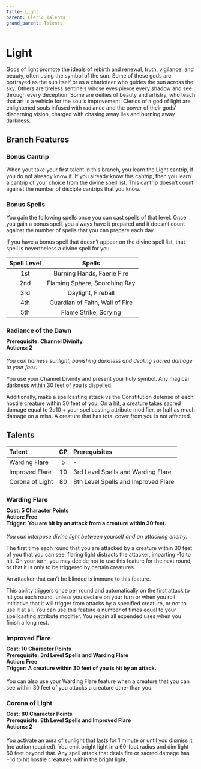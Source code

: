 ```yaml
---
Title: Light
parent: Cleric Talents
grand_parent: Talents
---
```

 
# Light
Gods of light promote the ideals of rebirth and renewal, truth, vigilance, and beauty, often using the symbol of the sun. Some of these gods are portrayed as the sun itself or as a charioteer who guides the sun across the sky. Others are tireless sentinels whose eyes pierce every shadow and see through every deception. Some are deities of beauty and artistry, who teach that art is a vehicle for the soul’s improvement. Clerics of a god of light are enlightened souls infused with radiance and the power of their gods’ discerning vision, charged with chasing away lies and burning away darkness.

## Branch Features
 
### Bonus Cantrip
When yout take your first talent in this branch, you learn the Light cantrip, if you do not already know it. If you already know this cantrip, then you learn a cantrip of your choice from the divine spell list. This cantrip doesn’t count against the number of disciple cantrips that you know.

### Bonus Spells
You gain the following spells once you can cast spells of that level. Once you gain a bonus spell, you always have it prepared and it doesn’t count against the number of spells that you can prepare each day.
 
If you have a bonus spell that doesn’t appear on the divine spell list, that spell is nevertheless a divine spell for you.
 
| Spell Level | Spells |
|:-----------:|:------:|
| 1st | Burning Hands, Faerie Fire |
| 2nd | Flaming Sphere, Scorching Ray | 
| 3rd | Daylight, Fireball | 
| 4th | Guardian of Faith, Wall of Fire | 
| 5th | Flame Strike, Scrying | 

### Radiance of the Dawn

<div style="margin-top:-10px;"></div>
 
#### **Prerequisite:** Channel Divinity<br>**Actions:** 2
*You can harness sunlight, banishing darkness and dealing sacred damage to your foes.* 

You use your Channel Divinity and present your holy symbol. Any magical darkness within 30 feet of you is dispelled. 

Additionally, make a spellcasting attack vs the Constitution defense of each hostile creature within 30 feet of you. On a hit, a creature takes sacred damage equal to 2d10 + your spellcasting attribute modifier, or half as much damage on a miss. A creature that has total cover from you is not affected.

## Talents
 
| Talent | CP | Prerequisites |
|:-------|:--:|:--------------|
| Warding Flare   | 5  | - |  
| Improved Flare  | 10 | 3rd Level Spells and Warding Flare |  
| Corona of Light | 80 | 8th Level Spells and Improved Flare |  

### Warding Flare
 
<div style="margin-top:-10px;"></div>
 
#### **Cost:** 5 Character Points<br>**Action:** Free<br>**Trigger:** You are hit by an attack from a creature within 30 feet.
*You can interpose divine light between yourself and an attacking enemy.* 

The first time each round that you are attacked by a creature within 30 feet of you that you can see, flaring light distracts the attacker, imparting -1d to hit. On your turn, you may decide not to use this feature for the next round, or that it is only to be triggered by certain creatures.

An attacker that can’t be blinded is immune to this feature.

This ability triggers once per round and automatically on the first attack to hit you each round, unless you declare on your turn or when you roll intitiative that it will trigger from attacks by a specified creature, or not to use it at all. You can use this feature a number of times equal to your spellcasting attribute modifier. You regain all expended uses when you finish a long rest.

### Improved Flare
 
<div style="margin-top:-10px;"></div>
 
#### **Cost:** 10 Character Points<br>**Prerequisite:** 3rd Level Spells and Warding Flare<br>**Action:** Free<br>**Trigger:** A creature within 30 feet of you is hit by an attack.

You can also use your Warding Flare feature when a creature that you can see within 30 feet of you attacks a creature other than you.

### Corona of Light  
 
<div style="margin-top:-10px;"></div>
 
#### **Cost:** 80 Character Points<br>**Prerequisite:** 8th Level Spells and Improved Flare<br>**Actions:** 2
You activate an aura of sunlight that lasts for 1 minute or until you dismiss it (no action required). You emit bright light in a 60-foot radius and dim light 60 feet beyond that. Any spell attack that deals fire or sacred damage has +1d to hit hostile creatures within the bright light.
